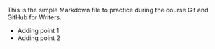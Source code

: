 This is the simple Markdown file to practice during the course Git and GitHub for Writers.

* Adding point 1
* Adding point 2